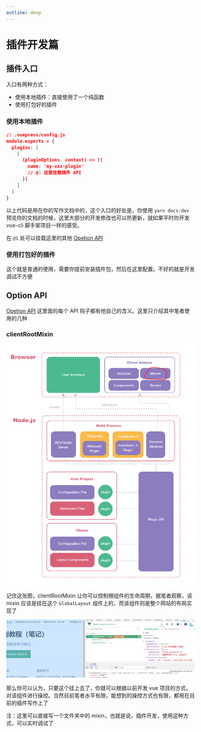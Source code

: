 ```yaml
---
outline: deep
---
```

# 插件开发篇

## 插件入口

入口有两种方式：

- 使用本地插件：直接使用了一个纯函数
- 使用打包好的插件

### 使用本地插件

```json
// .vuepress/config.js
module.exports = {
  plugins: [
    [
      (pluginOptions, context) => ({
        name: 'my-xxx-plugin'
        // @1 这里挂载插件 API
      })
    ]
  ]
}
```

以上代码是用在你的写作文档中的，这个入口的好处是，你使用 `yarn docs:dev` 预览你的文档的时候，这里大部分的开发修改也可以热更新，就如果平时你开发 vue-cli 脚手架项目一样的感受。

在 `@1` 处可以挂载这里的其他 [Opetion API](https://vuepress.vuejs.org/zh/plugin/option-api.html)

### 使用打包好的插件

这个就是普通的使用，需要你提前安装插件包，然后在这里配置。不好的就是开发调试不方便

## Option API

[Opetion API](https://vuepress.vuejs.org/zh/plugin/option-api.html) 这里面的每个 API 钩子都有他自己的含义。这里只介绍其中笔者使用的几种

### clientRootMixin

![image-20200429131438249](./assets/image-20200429131438249.png)

记住这张图，clientRootMixin 让你可以控制根组件的生命周期，据笔者观察，该 mixin 应该是挂在这个 `GlobalLayout` 组件上的，而该组件则是整个网站的布局实现了

![image-20200429132023023](./assets/image-20200429132023023.png)

那么你可以认为，只要这个挂上去了，你就可以根据以前开发 vue 项目的方式，对该组件进行操控。当然目前笔者水平有限，能想到的操控方式也有限，都用在目前的插件写作上了

注：这里可以直接写一个文件夹中的 mixin，也就是说，插件开发，使用这种方式，可以实时调试了
